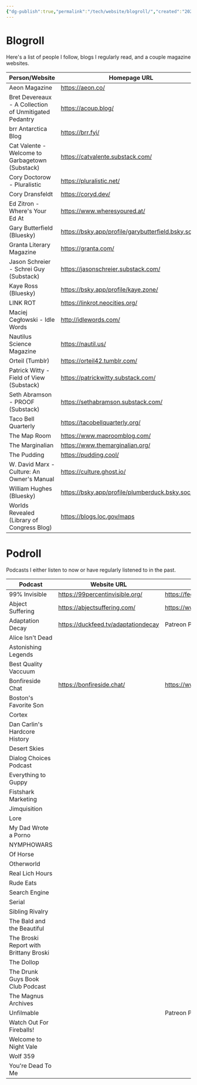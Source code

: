 ```yaml
---
{"dg-publish":true,"permalink":"/tech/website/blogroll/","created":"2024-08-15","updated":"2025-08-05"}
---
```



# Blogroll

Here's a list of people I follow, blogs I regularly read, and a couple magazine websites.

| Person/Website                                        | Homepage URL                                         | Feed URL                                                      |
| ----------------------------------------------------- | ---------------------------------------------------- | ------------------------------------------------------------- |
| Aeon Magazine                                         | https://aeon.co/                                     | https://aeon.co/feed.rss                                      |
| Bret Devereaux - A Collection of Unmitigated Pedantry | https://acoup.blog/                                  | https://acoup.blog/feed/                                      |
| brr Antarctica Blog                                   | https://brr.fyi/                                     | https://brr.fyi/feed.xml                                      |
| Cat Valente - Welcome to Garbagetown (Substack)       | https://catvalente.substack.com/                     | https://catvalente.substack.com/feed                          |
| Cory Doctorow - Pluralistic                           | https://pluralistic.net/                             | https://pluralistic.net/feed/                                 |
| Cory Dransfeldt                                       | https://coryd.dev/                                   | https://coryd.dev/feeds/posts                                 |
| Ed Zitron - Where's Your Ed At                        | https://www.wheresyoured.at/                         | https://www.wheresyoured.at/rss/                              |
| Gary Butterfield (Bluesky)                            | https://bsky.app/profile/garybutterfield.bsky.social | https://bsky.app/profile/did:plc:2ndatgaqlflhu6iupejtfhdv/rss |
| Granta Literary Magazine                              | https://granta.com/                                  | https://granta.com/feed/                                      |
| Jason Schreier - Schrei Guy (Substack)                | https://jasonschreier.substack.com/                  | https://jasonschreier.substack.com/feed                       |
| Kaye Ross (Bluesky)                                   | https://bsky.app/profile/kaye.zone/                  | https://bsky.app/profile/did:plc:psvjbw6ahzr6hnuf3fjfb3ia/rss |
| LINK ROT                                              | https://linkrot.neocities.org/                       | https://linkrot.neocities.org/RSS.xml                         |
| Maciej Cegłowski - Idle Words                         | http://idlewords.com/                                | https://idlewords.com/index.xml                               |
| Nautilus Science Magazine                             | https://nautil.us/                                   | https://nautil.us/feed/                                       |
| Orteil (Tumblr)                                       | https://orteil42.tumblr.com/                         | https://orteil42.tumblr.com/rss                               |
| Patrick Witty - Field of View (Substack)              | https://patrickwitty.substack.com/                   | https://patrickwitty.substack.com/feed                        |
| Seth Abramson - PROOF (Substack)                      | https://sethabramson.substack.com/                   | https://sethabramson.substack.com/feed                        |
| Taco Bell Quarterly                                   | https://tacobellquarterly.org/                       | https://tacobellquarterly.org/feed/                           |
| The Map Room                                          | https://www.maproomblog.com/                         | https://www.maproomblog.com/feed/                             |
| The Marginalian                                       | https://www.themarginalian.org/                      | https://feeds.feedburner.com/brainpickings/rss                |
| The Pudding                                           | https://pudding.cool/                                | https://feeds.feedburner.com/pudding/feed                     |
| W. David Marx - Culture: An Owner's Manual            | https://culture.ghost.io/                            | https://culture.ghost.io/rss/                                 |
| William Hughes (Bluesky)                              | https://bsky.app/profile/plumberduck.bsky.social     | https://bsky.app/profile/did:plc:gpyfxtwxiadm3jolqqzbui4w/rss |
| Worlds Revealed (Library of Congress Blog)            | https://blogs.loc.gov/maps                           | https://blogs.loc.gov/maps/feed/                              |

# Podroll

Podcasts I either listen to now or have regularly listened to in the past.

| Podcast                                | Website URL                         | Feed URL                                                |
| -------------------------------------- | ----------------------------------- | ------------------------------------------------------- |
| 99% Invisible                          | https://99percentinvisible.org/     | https://feeds.99percentinvisible.org/99percentinvisible |
| Abject Suffering                       | https://abjectsuffering.com/        | https://www.abjectsuffering.com/rss                     |
| Adaptation Decay                       | https://duckfeed.tv/adaptationdecay | Patreon Podcast                                         |
| Alice Isn't Dead                       |                                     |                                                         |
| Astonishing Legends                    |                                     |                                                         |
| Best Quality Vaccuum                   |                                     |                                                         |
| Bonfireside Chat                       | https://bonfireside.chat/           | https://www.bonfireside.chat/rss                        |
| Boston's Favorite Son                  |                                     |                                                         |
| Cortex                                 |                                     |                                                         |
| Dan Carlin's Hardcore History          |                                     |                                                         |
| Desert Skies                           |                                     |                                                         |
| Dialog Choices Podcast                 |                                     |                                                         |
| Everything to Guppy                    |                                     |                                                         |
| Fistshark Marketing                    |                                     |                                                         |
| Jimquisition                           |                                     |                                                         |
| Lore                                   |                                     |                                                         |
| My Dad Wrote a Porno                   |                                     |                                                         |
| NYMPHOWARS                             |                                     |                                                         |
| Of Horse                               |                                     |                                                         |
| Otherworld                             |                                     |                                                         |
| Real Lich Hours                        |                                     |                                                         |
| Rude Eats                              |                                     |                                                         |
| Search Engine                          |                                     |                                                         |
| Serial                                 |                                     |                                                         |
| Sibling Rivalry                        |                                     |                                                         |
| The Bald and the Beautiful             |                                     |                                                         |
| The Broski Report with Brittany Broski |                                     |                                                         |
| The Dollop                             |                                     |                                                         |
| The Drunk Guys Book Club Podcast       |                                     |                                                         |
| The Magnus Archives                    |                                     |                                                         |
| Unfilmable                             |                                     | Patreon Podcast                                         |
| Watch Out For Fireballs!               |                                     |                                                         |
| Welcome to Night Vale                  |                                     |                                                         |
| Wolf 359                               |                                     |                                                         |
| You're Dead To Me                      |                                     |                                                         |
